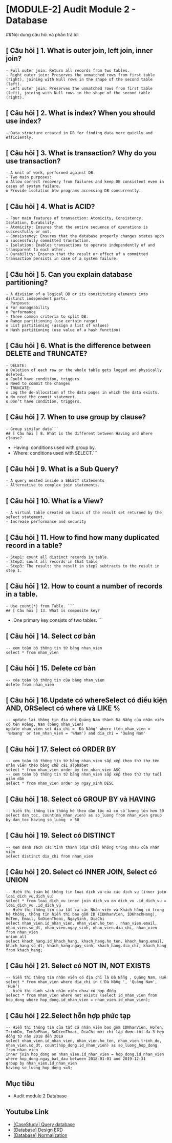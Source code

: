 # [MODULE-2] Audit Module 2 - Database

##Nội dung câu hỏi và phần trả lời

## [ Câu hỏi ] 1.  What is outer join, left join, inner join?
```
- Full outer join: Return all records from two tables. 
- Right outer join: Preserves the unmatched rows from first table (right), joining with Null rows in the shape of the second table (left). 
- Left outer join: Preserves the unmatched rows from first table (left), joining with Null rows in the shape of the second table (right).
```
## [ Câu hỏi ] 2. What is index? When you should use index?
```
- Data structure created in DB for finding data more quickly and efficiently. 
```
## [ Câu hỏi ] 3. What is transaction?  Why do you use transaction?
```
- A unit of work, performed against DB. 
- Two main purposes: 
o Allow correct recovery from failures and keep DB consistent even in cases of system failure. 
o Provide isolation btw programs accessing DB concurrently. 
```
## [ Câu hỏi ] 4. What is ACID? 
```
- Four main features of transaction: Atomicity, Consistency, Isolation, Durability. 
- Atomicity: Ensures that the entire sequence of operations is successfully or not. 
- Consistency: Ensures that the database properly changes states upon a successfully committed transaction.
- Isolation: Enables transactions to operate independently of and transparent to each other.
- Durability: Ensures that the result or effect of a committed transaction persists in case of a system failure.
```
## [ Câu hỏi ] 5. Can you explain database partitioning?
```
- A division of a logical DB or its constituting elements into distinct independent parts. 
- Purposes: 
o For manageability
o Performance
- Three common criteria to split DB: 
o Range partitioning (use certain range)
o List partitioning (assign a list of values)
o Hash partitioning (use value of a hash function)
```
## [ Câu hỏi ] 6. What is the difference between DELETE and TRUNCATE?
```
- DELETE: 
o Deletion of each row or the whole table gets logged and physically deleted.
o Could have condition, triggers
o Need to commit the changes
- TRUNCATE: 
o Log the de-allocation of the data pages in which the data exists. 
o No need the commit statement. 
o Don’t have condition, triggers. 
```
## [ Câu hỏi ] 7. When to use group by clause?
```
- Group similar data```
## [ Câu hỏi ] 8. What is the different between Having and Where clause?
```
- Having: conditions used with group by.
- Where: conditions used with SELECT.```
## [ Câu hỏi ] 9. What is a Sub Query?
```
- A query nested inside a SELECT statements
- Alternative to complex join statements. 
```
## [ Câu hỏi ] 10. What is a View?
```
- A virtual table created on basis of the result set returned by the select statement. 
- Increase performance and security
```
## [ Câu hỏi ] 11. How to find how many duplicated record in a table?
```
- Step1: count all distinct records in table. 
- Step2: count all records in that table
- Step3: The result: the result in step2 subtracts to the result in step 1. 
```
## [ Câu hỏi ] 12. How to count a number of records in a table. 
```
- Use count(*) from Table. ```
## [ Câu hỏi ] 13. What is composite key? 
```
- One primary key consists of two tables. ```
## [ Câu hỏi ] 14. Select cơ bản
```
-- xem toàn bộ thông tin từ bảng nhan_vien
select * from nhan_vien 
```
## [ Câu hỏi ] 15. Delete cơ bản
```
-- xóa toàn bộ thông tin của bảng nhan_vien
delete from nhan_vien 
```
## [ Câu hỏi ] 16.Update có whereSelect có điều kiện AND, ORSelect có where và LIKE %
```
-- update lại thông tin địa chỉ Quảng Nam thành Đà Nẵng của nhân viên có tên Hoàng, Nam (bảng nhan_vien)
update nhan_vien set dia_chi = 'Đà Nẵng' where (ten_nhan_vien = '%Hoang' or ten_nhan_vien = '%Nam') and dia_chi = 'Quảng Nam'
```
## [ Câu hỏi ] 17. Select có ORDER BY
```
-- xem toàn bộ thông tin từ bảng nhan_vien sắp xếp theo thứ thự tên nhân viên theo bảng chữ cái alphabet
select * from nhan_vien order by ten_nhan_vien ASC
-- xem toàn bộ thông tin từ bảng nhan_vien sắp xếp theo thứ thự tuổi giảm dần
select * from nhan_vien order by ngay_sinh DESC
```
## [ Câu hỏi ] 18. Select có GROUP BY và HAVING
```
-- hiển thị thông tin thống kê theo dân tộc mà có số lượng lớn hơn 50
select dan_toc, count(ma_nhan_vien) as so_luong from nhan_vien group by dan_toc having so_luong  > 50
```
## [ Câu hỏi ] 19. Select có DISTINCT
```
-- Xem danh sách các tỉnh thành (địa chỉ) không trùng nhau của nhân viên
select distinct dia_chi from nhan_vien
```
## [ Câu hỏi ] 20. Select có INNER JOIN, Select có UNION
```
-- Hiển thị toàn bộ thông tin loại dịch vụ của các dịch vụ (inner join loai_dich_vu,dich_vu)
select * from loai_dich_vu inner join dich_vu on dich_vu .id_dich_vu = loai_dich_vu .id_dich_vu 
-- Hiển thị thông tin của tất cả các Nhân viên và Khách hàng có trong hệ thống, thông tin hiển thị bao gồm ID (IDNhanVien, IDKhachHang), HoTen, Email, SoDienThoai, NgaySinh, DiaChi
select nhan_vien.id_nhan_vien, nhan_vien.ho_ten , nhan_vien.email, nhan_vien.so_dt, nhan_vien.ngay_sinh, nhan_vien.dia_chi, nhan_vien
from nhan_vien
union all
select khach_hang.id_khach_hang, khach_hang.ho_ten, khach_hang.email, khach_hang.so_dt, khach_hang.ngay_sinh, khach_hang.dia_chi, khach_hang
from khach_hang;
```
## [ Câu hỏi ] 21. Select có NOT IN, NOT EXISTS
```
-- hiển thị thông tin nhân viên có địa chỉ là Đà Nẵng , Quảng Nam, Huế
select * from nhan_vien where dia_chi in ('Đà Nẵng ', 'Quảng Nam', 'Huế')
-- hiển thị danh sách nhân viên chưa có hợp đồng
select * from nhan_vien where not exists (select id_nhan_vien from hop_dong where hop_dong.id_nhan_vien = nhan_vien.id_nhan_vien);
```
## [ Câu hỏi ] 22.Select hỗn hợp phức tạp
```
-- Hiển thi thông tin của tất cả nhân viên bao gồm IDNhanVien, HoTen, TrinhDo, TenBoPhan, SoDienThoai, DiaChi mới chỉ lập được tối đa 3 hợp đồng từ năm 2018 đến 2019
select nhan_vien.id_nhan_vien, nhan_vien.ho_ten, nhan_vien.trinh_do, nhan_vien.so_dt, count(hop_dong.id_nhan_vien) as so_luong_hop_dong
from nhan_vien
inner join hop_dong on nhan_vien.id_nhan_vien = hop_dong.id_nhan_vien
where hop_dong.ngay_bat_dau between 2018-01-01 and 2019-12-31
group by nhan_vien.id_nhan_vien
having so_luong_hop_dong <=3;
```



## Mục tiêu

* Audit module 2 Database

## Youtube Link

* [[CaseStudy] Query database](https://www.youtube.com/watch?v=obM5UMPGTqc&list=PL9yu4ScFhKGwH2rZGi2CZGrt2DSRccUXe)
* [[Database] Design ERD]()
* [[Database] Normalization](https://www.youtube.com/watch?v=rMJu2gTawz0&list=PL9yu4ScFhKGyc-L5a6n0cbfe8X4J3cmS_&index=2&t=0s)
